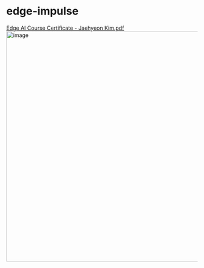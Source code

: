 # edge-impulse

[Edge AI Course Certificate - Jaehyeon Kim.pdf](https://github.com/user-attachments/files/21451318/Edge.AI.Course.Certificate.-.Jaehyeon.Kim.pdf)
<img width="1080" height="608" alt="image" src="https://github.com/user-attachments/assets/443fcfa4-edcc-43d5-b5e1-1f78766942ae" />
